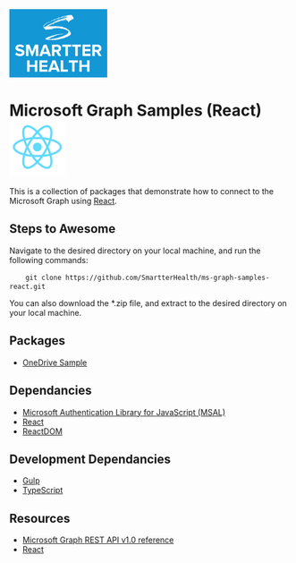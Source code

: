 <img src="smartterhealth.png" width="175" />

# Microsoft Graph Samples (React) <img src="react.png" width="100" valign="middle" />

This is a collection of packages that demonstrate how to connect to the Microsoft Graph using [React].

## Steps to Awesome

Navigate to the desired directory on your local machine, and run the following commands:

```
	git clone https://github.com/SmartterHealth/ms-graph-samples-react.git
```
You can also download the *.zip file, and extract to the desired directory on your local machine.

## Packages

* [OneDrive Sample](onedrive/README.md)

## Dependancies

* [Microsoft Authentication Library for JavaScript (MSAL)](https://www.npmjs.com/package/msal) 
* [React](https://www.npmjs.com/package/react)
* [ReactDOM](https://www.npmjs.com/package/react-dom)

## Development Dependancies

* [Gulp](https://www.npmjs.com/package/gulp)
* [TypeScript](https://www.npmjs.com/package/typescript)

## Resources
* [Microsoft Graph REST API v1.0 reference](https://docs.microsoft.com/en-us/graph/api/overview?view=graph-rest-1.0) 
* [React]

[React]:(https://reactjs.org)
